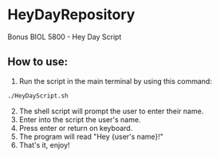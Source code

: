 # HeyDayRepository
Bonus BIOL 5800 - Hey Day Script
## How to use:
1. Run the script in the main terminal by using this command:
```bash
./HeyDayScript.sh
```
2. The shell script will prompt the user to enter their name.
3. Enter into the script the user's name.
4. Press enter or return on keyboard.
5. The program will read "Hey {user's name}!"
6. That's it, enjoy!
